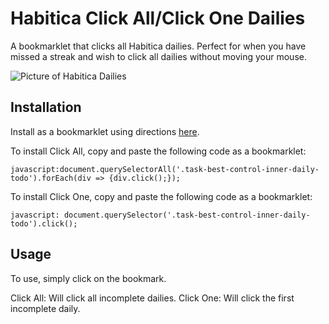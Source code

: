 # Habitica Click All/Click One Dailies

A bookmarklet that clicks all Habitica dailies. Perfect for when you have missed a streak and wish to click all dailies without moving your mouse.

![Picture of Habitica Dailies](https://i.redd.it/hhn82toopr531.png)

## Installation

Install as a bookmarklet using directions [here](https://mreidsma.github.io/bookmarklets/installing.html).

To install Click All, copy and paste the following code as a bookmarklet:
```
javascript:document.querySelectorAll('.task-best-control-inner-daily-todo').forEach(div => {div.click();});
```

To install Click One, copy and paste the following code as a bookmarklet:
```
javascript: document.querySelector('.task-best-control-inner-daily-todo').click();
```

## Usage

To use, simply click on the bookmark.

Click All: Will click all incomplete dailies.
Click One: Will click the first incomplete daily. 

